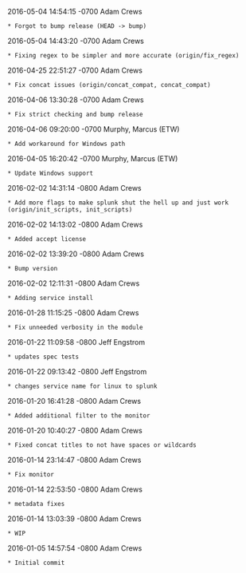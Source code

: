 2016-05-04 14:54:15 -0700 Adam Crews 

	* Forgot to bump release (HEAD -> bump)

2016-05-04 14:43:20 -0700 Adam Crews 

	* Fixing regex to be simpler and more accurate (origin/fix_regex)

2016-04-25 22:51:27 -0700 Adam Crews 

	* Fix concat issues (origin/concat_compat, concat_compat)

2016-04-06 13:30:28 -0700 Adam Crews 

	* Fix strict checking and bump release

2016-04-06 09:20:00 -0700 Murphy, Marcus (ETW) 

	* Add workaround for Windows path

2016-04-05 16:20:42 -0700 Murphy, Marcus (ETW) 

	* Update Windows support

2016-02-02 14:31:14 -0800 Adam Crews 

	* Add more flags to make splunk shut the hell up and just work (origin/init_scripts, init_scripts)

2016-02-02 14:13:02 -0800 Adam Crews 

	* Added accept license

2016-02-02 13:39:20 -0800 Adam Crews 

	* Bump version

2016-02-02 12:11:31 -0800 Adam Crews 

	* Adding service install

2016-01-28 11:15:25 -0800 Adam Crews 

	* Fix unneeded verbosity in the module

2016-01-22 11:09:58 -0800 Jeff Engstrom 

	* updates spec tests

2016-01-22 09:13:42 -0800 Jeff Engstrom 

	* changes service name for linux to splunk

2016-01-20 16:41:28 -0800 Adam Crews 

	* Added additional filter to the monitor

2016-01-20 10:40:27 -0800 Adam Crews 

	* Fixed concat titles to not have spaces or wildcards

2016-01-14 23:14:47 -0800 Adam Crews 

	* Fix monitor

2016-01-14 22:53:50 -0800 Adam Crews 

	* metadata fixes

2016-01-14 13:03:39 -0800 Adam Crews 

	* WIP

2016-01-05 14:57:54 -0800 Adam Crews 

	* Initial commit

